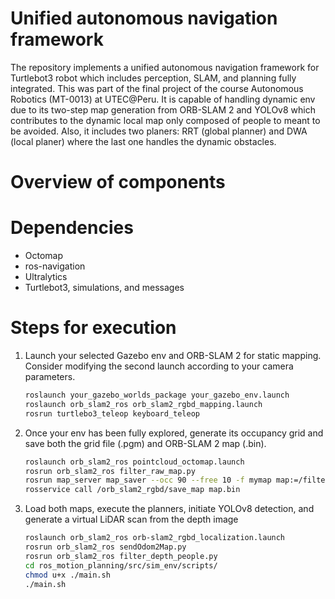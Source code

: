 # Unified autonomous navigation framework

The repository implements a unified autonomous navigation framework for Turtlebot3 robot which includes perception, SLAM, and planning fully integrated. This was part of the final project of the course Autonomous Robotics (MT-0013) at UTEC@Peru. It is capable of handling dynamic env due to its two-step map generation from ORB-SLAM 2 and YOLOv8 which contributes to the dynamic local map only composed of people to meant to be avoided.
Also, it includes two planers: RRT (global planner) and DWA (local planer) where the last one handles the dynamic obstacles.

# Overview of components

# Dependencies
* Octomap
* ros-navigation
* Ultralytics
* Turtlebot3, simulations, and messages 

# Steps for execution

1. Launch your selected Gazebo env and ORB-SLAM 2 for static mapping. Consider modifying the second launch according to your camera parameters.
  
    ```bash
    roslaunch your_gazebo_worlds_package your_gazebo_env.launch
    roslaunch orb_slam2_ros orb_slam2_rgbd_mapping.launch
    rosrun turtlebo3_teleop keyboard_teleop
    ```

2. Once your env has been fully explored, generate its occupancy grid and save both the grid file (.pgm) and ORB-SLAM 2 map (.bin).

    ```bash
    roslaunch orb_slam2_ros pointcloud_octomap.launch
    rosrun orb_slam2_ros filter_raw_map.py
    rosrun map_server map_saver --occ 90 --free 10 -f mymap map:=/filtered_raw
    rosservice call /orb_slam2_rgbd/save_map map.bin 
    ```

3. Load both maps, execute the planners, initiate YOLOv8 detection, and generate a virtual LiDAR scan from the depth image
   
    ```bash
    roslaunch orb_slam2_ros orb-slam2_rgbd_localization.launch
    rosrun orb_slam2_ros sendOdom2Map.py
    rosrun orb_slam2_ros filter_depth_people.py
    cd ros_motion_planning/src/sim_env/scripts/
    chmod u+x ./main.sh
    ./main.sh
    ```

